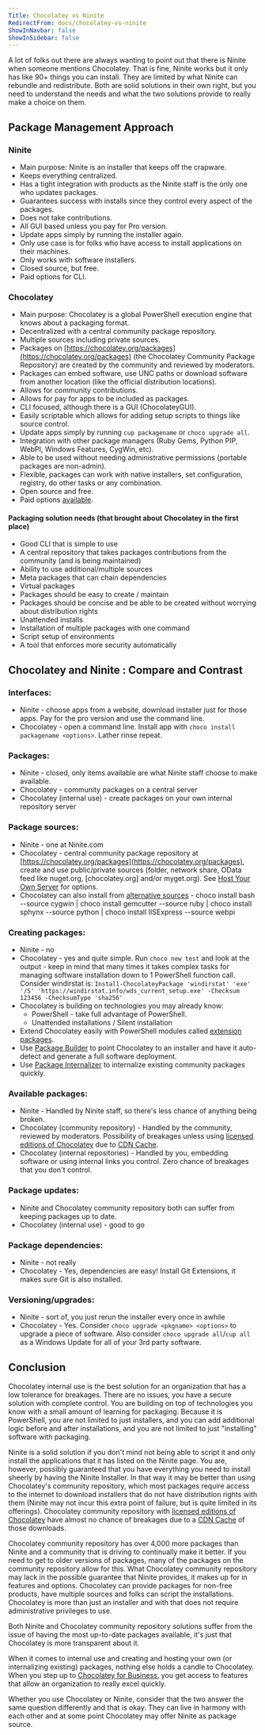 ```yaml
---
Title: Chocolatey vs Ninite
RedirectFrom: docs/chocolatey-vs-ninite
ShowInNavbar: false
ShowInSidebar: false
---
```


A lot of folks out there are always wanting to point out that there is Ninite when someone mentions Chocolatey. That is fine, Ninite works but it only has like 90+ things you can install. They are limited by what Ninite can rebundle and redistribute. Both are solid solutions in their own right, but you need to understand the needs and what the two solutions provide to really make a choice on them.

## Package Management Approach

### Ninite

- Main purpose: Ninite is an installer that keeps off the crapware.
- Keeps everything centralized.
- Has a tight integration with products as the Ninite staff is the only one who updates packages.
- Guarantees success with installs since they control every aspect of the packages.
- Does not take contributions.
- All GUI based unless you pay for Pro version.
- Update apps simply by running the installer again.
- Only use case is for folks who have access to install applications on their machines.
- Only works with software installers.
- Closed source, but free.
- Paid options for CLI.

### Chocolatey

- Main purpose: Chocolatey is a global PowerShell execution engine that knows about a packaging format.
- Decentralized with a central community package repository.
- Multiple sources including private sources.
- Packages on [https://chocolatey.org/packages](https://chocolatey.org/packages) (the Chocolatey Community Package Repository) are created by the community and reviewed by moderators.
- Packages can embed software, use UNC paths or download software from another location (like the official distribution locations).
- Allows for community contributions.
- Allows for pay for apps to be included as packages.
- CLI focused, although there is a GUI (ChocolateyGUI).
- Easily scriptable which allows for adding setup scripts to things like source control.
- Update apps simply by running `cup packagename` or `choco upgrade all`.
- Integration with other package managers (Ruby Gems, Python PIP, WebPI, Windows Features, CygWin, etc).
- Able to be used without needing administrative permissions (portable packages are non-admin).
- Flexible, packages can work with native installers, set configuration, registry, do other tasks or any combination.
- Open source and free.
- Paid options [available](https://chocolatey.org/compare).

#### Packaging solution needs (that brought about Chocolatey in the first place)

- Good CLI that is simple to use
- A central repository that takes packages contributions from the community (and is being maintained)
- Ability to use additional/multiple sources
- Meta packages that can chain dependencies
- Virtual packages
- Packages should be easy to create / maintain
- Packages should be concise and be able to be created without worrying about distribution rights
- Unattended installs
- Installation of multiple packages with one command
- Script setup of environments
- A tool that enforces more security automatically

## Chocolatey and  Ninite : Compare and Contrast

### Interfaces:

- Ninite - choose apps from a website, download installer just for those apps. Pay for the pro version and use the command line.
- Chocolatey - open a command line. Install app with `choco install packagename <options>`. Lather rinse repeat.

### Packages:

- Ninite - closed, only items available are what Ninite staff choose to make available.
- Chocolatey - community packages on a central server
- Chocolatey (internal use) - create packages on your own internal repository server

### Package sources:

- Ninite - one at Ninite.com
- Chocolatey - central community package repository at [https://chocolatey.org/packages](https://chocolatey.org/packages), create and use public/private sources (folder, network share, OData feed like nuget.org, [chocolatey.org] and/or myget.org). See [Host Your Own Server](xref:host-packages) for options.
- Chocolatey can also install from [alternative sources](xref:choco-command-install#alternative-sources) - choco install bash --source cygwin | choco install gemcutter --source ruby | choco install sphynx --source python | choco install IISExpress --source webpi

### Creating packages:

- Ninite - no
- Chocolatey - yes and quite simple. Run `choco new test` and look at the output - keep in mind that many times it takes complex tasks for managing software installation down to 1 PowerShell function call. Consider windirstat is: `Install-ChocolateyPackage 'windirstat' 'exe' '/S' 'https://windirstat.info/wds_current_setup.exe' -Checksum 123456 -ChecksumType 'sha256'`
- Chocolatey is building on technologies you may already know:
  - PowerShell - take full advantage of PowerShell.
  - Unattended installations / Silent installation
- Extend Chocolatey easily with PowerShell modules called [extension packages](xref:extensions).
- Use [Package Builder](./features/package-builder) to point Chocolatey to an installer and have it auto-detect and generate a full software deployment.
- Use [Package Internalizer](./guides/create/recompile-packages) to internalize existing community packages quickly.

### Available packages:

- Ninite - Handled by Ninite staff, so there's less chance of anything being broken.
- Chocolatey (community repository) - Handled by the community, reviewed by moderators. Possibility of breakages unless using [licensed editions of Chocolatey](https://chocolatey.org/compare) due to [CDN Cache](./features/private-cdn).
- Chocolatey (internal repositories) - Handled by you, embedding software or using internal links you control. Zero chance of breakages that you don't control.

### Package updates:

- Ninite and Chocolatey community repository both can suffer from keeping packages up to date.
- Chocolatey (internal use) - good to go

### Package dependencies:

- Ninite - not really
- Chocolatey - Yes, dependencies are easy! Install Git Extensions, it makes sure Git is also installed.

### Versioning/upgrades:

- Ninite - sort of, you just rerun the installer every once in awhile
- Chocolatey - Yes. Consider `choco upgrade <pkgname> <options>` to upgrade a piece of software. Also consider `choco upgrade all`/`cup all` as a Windows Update for all of your 3rd party software.

## Conclusion

Chocolatey internal use is the best solution for an organization that has a low tolerance for breakages. There are no issues, you have a secure solution with complete control. You are building on top of technologies you know with a small amount of learning for packaging. Because it is PowerShell, you are not limited to just installers, and you can add additional logic before and after installations, and you are not limited to just "installing" software with packaging.

Ninite is a solid solution if you don't mind not being able to script it and only install the applications that it has listed on the Ninite page. You are, however, possibly guaranteed that you have everything you need to install sheerly by having the Ninite Installer. In that way it may be better than using Chocolatey's community repository, which most packages require access to the internet to download installers that do not have distribution rights with them (Ninite may not incur this extra point of failure, but is quite limited in its offerings). Chocolatey community repository with [licensed editions of Chocolatey](https://chocolatey.org/compare) have almost no chance of breakages due to a [CDN Cache](./features/private-cdn) of those downloads.

Chocolatey community repository has over 4,000 more packages than Ninite and a community that is driving to continually make it better. If you need to get to older versions of packages, many of the packages on the community repository allow for this. What Chocolatey community repository may lack in the possible guarantee that Ninite provides, it makes up for in features and options. Chocolatey can provide packages for non-free products, have multiple sources and folks can script the installations. Chocolatey is more than just an installer and with that does not require administrative privileges to use.

Both Ninite and Chocolatey community repository solutions suffer from the issue of having the most up-to-date packages available, it's just that Chocolatey is more transparent about it.

When it comes to internal use and creating and hosting your own (or internalizing existing) packages, nothing else holds a candle to Chocolatey. When you step up to [Chocolatey for Business](https://chocolatey.org/compare), you get access to features that allow an organization to really excel quickly.

Whether you use Chocolatey or Ninite, consider that the two answer the same question differently and that is okay. They can live in harmony with each other and at some point Chocolatey may offer Ninite as package source.
